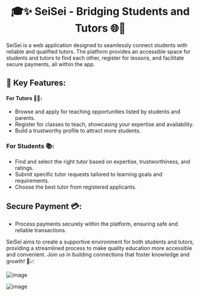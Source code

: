 <h1 align="center"> 🎓✨ SeiSei - Bridging Students and Tutors 🌐🤝</h1>

SeiSei is a web application designed to seamlessly connect students with reliable and qualified tutors. The platform provides an accessible space for students and tutors to find each other, register for lessons, and facilitate secure payments, all within the app.

## 🌟 Key Features:
#### For Tutors 🧑‍🏫:

- Browse and apply for teaching opportunities listed by students and parents.
- Register for classes to teach, showcasing your expertise and availability.
- Build a trustworthy profile to attract more students.

### For Students 📚:

- Find and select the right tutor based on expertise, trustworthiness, and ratings.
- Submit specific tutor requests tailored to learning goals and requirements.
- Choose the best tutor from registered applicants.

## Secure Payment 💳:
- Process payments securely within the platform, ensuring safe and reliable transactions.

SeiSei aims to create a supportive environment for both students and tutors, providing a streamlined process to make quality education more accessible and convenient. Join us in building connections that foster knowledge and growth! 🌱📈

![image](https://github.com/user-attachments/assets/a265eb47-bd79-4b47-9ec4-f8f601ae1b8b)

![image](https://github.com/user-attachments/assets/ab0d0d1c-961f-4fc0-b043-8476d94c2820)


